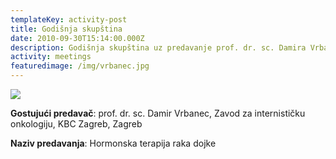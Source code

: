 ```yaml
---
templateKey: activity-post
title: Godišnja skupština
date: 2010-09-30T15:14:00.000Z
description: Godišnja skupština uz predavanje prof. dr. sc. Damira Vrbaneca.
activity: meetings
featuredimage: /img/vrbanec.jpg
---
```

![](/img/vrbanec.jpg)

**Gostujući predavač**: prof. dr. sc. Damir Vrbanec, Zavod za internističku onkologiju, KBC Zagreb, Zagreb

**Naziv predavanja**: Hormonska terapija raka dojke